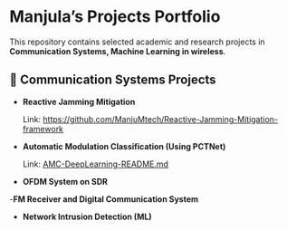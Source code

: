 # Manjula’s Projects Portfolio

This repository contains selected academic and research projects in **Communication Systems, Machine Learning in wireless**.  


## 📡 Communication Systems Projects
- **Reactive Jamming Mitigation**

  Link: https://github.com/ManjuMtech/Reactive-Jamming-Mitigation-framework 


- **Automatic Modulation Classification (Using PCTNet)**
  
  Link: [AMC-DeepLearning-README.md ](https://github.com/ManjuMtech/AMC-DeepLearning-README.md)

  
- **OFDM System on SDR**  

  
-**FM Receiver and Digital Communication System**

- **Network Intrusion Detection (ML)**
  
